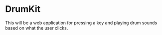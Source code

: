 # DrumKit
This will be a web application for pressing a key and playing drum sounds based on what the user clicks.
